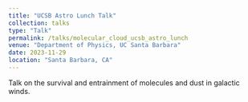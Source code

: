 ```yaml
---
title: "UCSB Astro Lunch Talk"
collection: talks
type: "Talk"
permalink: /talks/molecular_cloud_ucsb_astro_lunch
venue: "Department of Physics, UC Santa Barbara"
date: 2023-11-29
location: "Santa Barbara, CA"
---
```


Talk on the survival and entrainment of molecules and dust in galactic winds.
